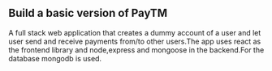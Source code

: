 
## Build a basic version of PayTM
A full stack web application that creates a dummy account of a user and let user send and receive payments from/to other users.The app uses react as the frontend library and node,express and mongoose in the backend.For the database mongodb is used.
